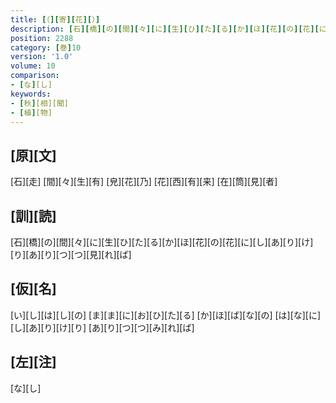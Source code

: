 ```yaml
---
title: [（][寄][花][）]
description: [石][橋][の][間][々][に][生][ひ][た][る][か][ほ][花][の][花][に][し][あ][り][け][り][あ][り][つ][つ][見][れ][ば]
position: 2288
category: [巻]10
version: '1.0'
volume: 10
comparison:
- [な][し]
keywords:
- [秋][相][聞]
- [植][物]
---
```


## [原][文]

[石][走] [間][々][生][有] [皃][花][乃] [花][西][有][来] [在][筒][見][者]

## [訓][読]

[石][橋][の][間][々][に][生][ひ][た][る][か][ほ][花][の][花][に][し][あ][り][け][り][あ][り][つ][つ][見][れ][ば]

## [仮][名]

[い][し][は][し][の] [ま][ま][に][お][ひ][た][る] [か][ほ][ば][な][の] [は][な][に][し][あ][り][け][り] [あ][り][つ][つ][み][れ][ば]

## [左][注]

[な][し]
